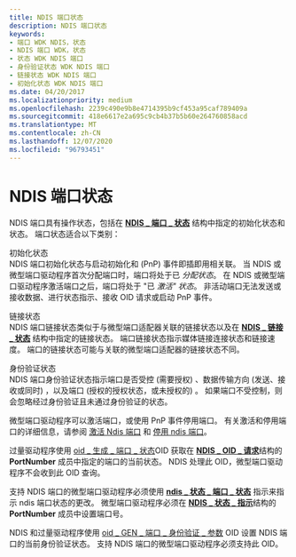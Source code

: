 ```yaml
---
title: NDIS 端口状态
description: NDIS 端口状态
keywords:
- 端口 WDK NDIS，状态
- NDIS 端口 WDK，状态
- 状态 WDK NDIS 端口
- 身份验证状态 WDK NDIS 端口
- 链接状态 WDK NDIS 端口
- 初始化状态 WDK NDIS 端口
ms.date: 04/20/2017
ms.localizationpriority: medium
ms.openlocfilehash: 2239c490e9b8e4714395b9cf453a95caf789409a
ms.sourcegitcommit: 418e6617e2a695c9cb4b37b5b60e264760858acd
ms.translationtype: MT
ms.contentlocale: zh-CN
ms.lasthandoff: 12/07/2020
ms.locfileid: "96793451"
---
```

# <a name="ndis-port-states"></a>NDIS 端口状态





NDIS 端口具有操作状态，包括在 [**NDIS \_ 端口 \_ 状态**](/windows-hardware/drivers/ddi/ntddndis/ns-ntddndis-_ndis_port_state) 结构中指定的初始化状态和状态。 端口状态适合以下类别：

<a href="" id="initialization-states"></a>初始化状态  
NDIS 端口初始化状态与启动初始化和 (PnP) 事件即插即用相关联。 当 NDIS 或微型端口驱动程序首次分配端口时，端口将处于已 *分配状态*。 在 NDIS 或微型端口驱动程序激活端口之后，端口将处于 "已 *激活" 状态*。 非活动端口无法发送或接收数据、进行状态指示、接收 OID 请求或启动 PnP 事件。

<a href="" id="link-states"></a>链接状态  
NDIS 端口链接状态类似于与微型端口适配器关联的链接状态以及在 [**NDIS \_ 链接 \_ 状态**](/windows-hardware/drivers/ddi/ntddndis/ns-ntddndis-_ndis_link_state) 结构中指定的链接状态。 端口链接状态指示媒体链接连接状态和链接速度。 端口的链接状态可能与关联的微型端口适配器的链接状态不同。

<a href="" id="authentication-states"></a>身份验证状态  
NDIS 端口身份验证状态指示端口是否受控 (需要授权) 、数据传输方向 (发送、接收或同时) ，以及端口 (授权的授权状态，或未授权的) 。 如果端口不受控制，则会忽略经过身份验证且未通过身份验证的状态。

微型端口驱动程序可以激活端口，或使用 PnP 事件停用端口。 有关激活和停用端口的详细信息，请参阅 [激活 Ndis 端口](activating-an-ndis-port.md) 和 [停用 ndis 端口](deactivating-an-ndis-port.md)。

过量驱动程序使用 [oid \_ 生成 \_ 端口 \_ 状态](./oid-gen-port-state.md)OID 获取在 [**NDIS \_ OID \_ 请求**](/windows-hardware/drivers/ddi/ndis/ns-ndis-_ndis_oid_request)结构的 **PortNumber** 成员中指定的端口的当前状态。 NDIS 处理此 OID，微型端口驱动程序不会收到此 OID 查询。

支持 NDIS 端口的微型端口驱动程序必须使用 [**ndis \_ 状态 \_ 端口 \_ 状态**](./ndis-status-port-state.md) 指示来指示 ndis 端口状态的更改。 微型端口驱动程序必须在 [**NDIS \_ 状态 \_ 指示**](/windows-hardware/drivers/ddi/ndis/ns-ndis-_ndis_status_indication)结构的 **PortNumber** 成员中设置端口号。

NDIS 和过量驱动程序使用 [oid \_ GEN \_ 端口 \_ 身份验证 \_ 参数](./oid-gen-port-authentication-parameters.md) OID 设置 NDIS 端口的当前身份验证状态。 支持 NDIS 端口的微型端口驱动程序必须支持此 OID。

 

